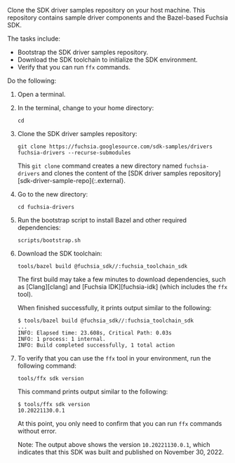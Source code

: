 Clone the SDK driver samples repository on your host machine. This repository
contains sample driver components and the Bazel-based Fuchsia SDK.

The tasks include:

*   Bootstrap the SDK driver samples repository.
*   Download the SDK toolchain to initialize the SDK environment.
*   Verify that you can run `ffx` commands.

Do the following:

1. Open a terminal.

1. In the terminal, change to your home directory:

   ```posix-terminal
   cd
   ```

1. Clone the SDK driver samples repository:

   ```posix-terminal
   git clone https://fuchsia.googlesource.com/sdk-samples/drivers fuchsia-drivers --recurse-submodules
   ```

   This `git clone` command creates a new directory named `fuchsia-drivers` and
   clones the content of the
   [SDK driver samples repository][sdk-driver-sample-repo]{:.external}.

1. Go to the new directory:

   ```posix-terminal
   cd fuchsia-drivers
   ```

1. Run the bootstrap script to install Bazel and other required dependencies:

   ```posix-terminal
   scripts/bootstrap.sh
   ```

1. Download the SDK toolchain:

   ```posix-terminal
   tools/bazel build @fuchsia_sdk//:fuchsia_toolchain_sdk
   ```

   The first build may take a few minutes to download dependencies, such as
   [Clang][clang] and [Fuchsia IDK][fuchsia-idk] (which includes the `ffx` tool).

   When finished successfully, it prints output similar to the following:

   ```none {:.devsite-disable-click-to-copy}
   $ tools/bazel build @fuchsia_sdk//:fuchsia_toolchain_sdk
   ...
   INFO: Elapsed time: 23.608s, Critical Path: 0.03s
   INFO: 1 process: 1 internal.
   INFO: Build completed successfully, 1 total action
   ```

5. To verify that you can use the `ffx` tool in your environment, run the
   following command:

   ```posix-terminal
   tools/ffx sdk version
   ```

   This command prints output similar to the following:

   ```none {:.devsite-disable-click-to-copy}
   $ tools/ffx sdk version
   10.20221130.0.1
   ```

   At this point, you only need to confirm that you can run `ffx` commands
   without error.

   Note: The output above shows the version `10.20221130.0.1`, which indicates that
   this SDK was built and published on November 30, 2022.
